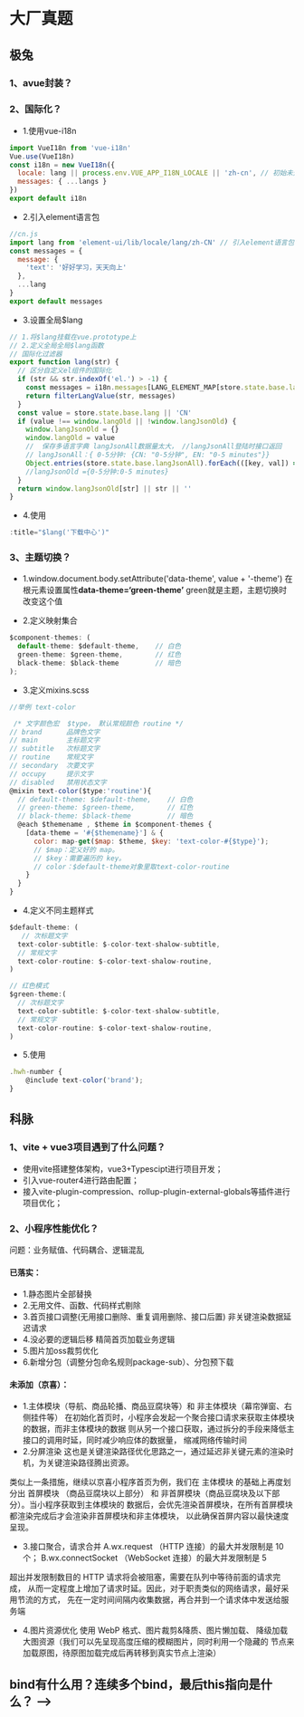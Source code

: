 # 大厂真题

## 极兔

### 1、avue封装？

### 2、国际化？
- 1.使用vue-i18n
```js
import VueI18n from 'vue-i18n'
Vue.use(VueI18n)
const i18n = new VueI18n({
  locale: lang || process.env.VUE_APP_I18N_LOCALE || 'zh-cn', // 初始未选择默认 en 英文
  messages: { ...langs }
})
export default i18n
```
- 2.引入element语言包
```js
//cn.js
import lang from 'element-ui/lib/locale/lang/zh-CN' // 引入element语言包
const messages = {
  message: {
    'text': '好好学习，天天向上'
  },
  ...lang
}
export default messages
```
- 3.设置全局$lang
```js
// 1.将$lang挂载在vue.prototype上
// 2.定义全局全局$lang函数
// 国际化过滤器
export function lang(str) {
  // 区分自定义el组件的国际化
  if (str && str.indexOf('el.') > -1) {
    const messages = i18n.messages[LANG_ELEMENT_MAP[store.state.base.lang]]
    return filterLangValue(str, messages)
  }
  const value = store.state.base.lang || 'CN'
  if (value !== window.langOld || !window.langJsonOld) {
    window.langJsonOld = {}
    window.langOld = value
    //  保存多语言字典 langJsonAll数据量太大， //langJsonAll登陆时接口返回
    // langJsonAll：{ 0-5分钟: {CN: "0-5分钟", EN: "0-5 minutes"}} 
    Object.entries(store.state.base.langJsonAll).forEach(([key, val]) => (window.langJsonOld[key] = val[value]))
    //langJsonOld ={0-5分钟:0-5 minutes}
  }
  return window.langJsonOld[str] || str || ''
}

```
- 4.使用
```js
:title="$lang('下载中心')" 
```

### 3、主题切换？
- 1.window.document.body.setAttribute('data-theme', value + '-theme')
在根元素设置属性**data-theme=‘green-theme’** green就是主题，主题切换时改变这个值

- 2.定义映射集合
```js
$component-themes: (
  default-theme: $default-theme,    // 白色
  green-theme: $green-theme,        // 红色
  black-theme: $black-theme         // 暗色
);
```

- 3.定义mixins.scss
```js
//举例 text-color

 /* 文字颜色宏  $type， 默认常规颜色 routine */
// brand      品牌色文字
// main       主标题文字
// subtitle   次标题文字
// routine    常规文字
// secondary  次要文字
// occupy     提示文字
// disabled   禁用状态文字
@mixin text-color($type:'routine'){
  // default-theme: $default-theme,    // 白色
  // green-theme: $green-theme,        // 红色
  // black-theme: $black-theme         // 暗色
  @each $themename , $theme in $component-themes {
    [data-theme = '#{$themename}'] & {
      color: map-get($map: $theme, $key: 'text-color-#{$type}');
      // $map：定义好的 map。
      // $key：需要遍历的 key。
      // color：$default-theme对象里取text-color-routine
    }
  }
}

```
- 4.定义不同主题样式
```js
$default-theme: (
   // 次标题文字
  text-color-subtitle: $-color-text-shalow-subtitle,
  // 常规文字
  text-color-routine: $-color-text-shalow-routine,
)

// 红色模式
$green-theme:(
  // 次标题文字
  text-color-subtitle: $-color-text-shalow-subtitle,
  // 常规文字
  text-color-routine: $-color-text-shalow-routine,
)
```
- 5.使用
```js
.hwh-number {
    @include text-color('brand'); 
}
```



## 科脉

### 1、vite + vue3项目遇到了什么问题？
- 使用vite搭建整体架构，vue3+Typescipt进行项目开发；
- 引入vue-router4进行路由配置；
- 接入vite-plugin-compression、rollup-plugin-external-globals等插件进行项目优化；


### 2、小程序性能优化？
 问题：业务赋值、代码耦合、逻辑混乱
#### 已落实：
- 1.静态图片全部替换
- 2.无用文件、函数、代码样式剔除
- 3.首页接口调整(无用接口删除、重复调用删除、接口后置) 非关键渲染数据延迟请求
- 4.没必要的逻辑后移 精简首页加载业务逻辑
- 5.图片加oss裁剪优化
- 6.新增分包（调整分包命名规则package-sub）、分包预下载
#### 未添加（京喜）：
 - 1.主体模块（导航、商品轮播、商品豆腐块等）和 非主体模块（幕帘弹窗、右侧挂件等）
在初始化首页时，小程序会发起一个聚合接口请求来获取主体模块的数据，而非主体模块的数据
则从另一个接口获取，通过拆分的手段来降低主接口的调用时延，同时减少响应体的数据量，
缩减网络传输时间
 - 2.分屏渲染
这也是关键渲染路径优化思路之一，通过延迟非关键元素的渲染时机，为关键渲染路径腾出资源。

类似上一条措施，继续以京喜小程序首页为例，我们在 主体模块 的基础上再度划分出 首屏模块
（商品豆腐块以上部分） 和 非首屏模块（商品豆腐块及以下部分）。当小程序获取到主体模块的
数据后，会优先渲染首屏模块，在所有首屏模块都渲染完成后才会渲染非首屏模块和非主体模块，
以此确保首屏内容以最快速度呈现。
- 3.接口聚合，请求合并
A.wx.request （HTTP 连接）的最大并发限制是 10 个；
B.wx.connectSocket （WebSocket 连接）的最大并发限制是 5 

超出并发限制数目的 HTTP 请求将会被阻塞，需要在队列中等待前面的请求完成，
从而一定程度上增加了请求时延。因此，对于职责类似的网络请求，最好采用节流的方式，
先在一定时间间隔内收集数据，再合并到一个请求体中发送给服务端
- 4.图片资源优化
使用 WebP 格式、图片裁剪&降质、图片懒加载、
降级加载大图资源（我们可以先呈现高度压缩的模糊图片，同时利用一个隐藏的
节点来加载原图，待原图加载完成后再转移到真实节点上渲染）


## bind有什么用？连续多个bind，最后this指向是什么？ -->
<!-- - bind的作用是改变函数执行的指向，且不会立即执行，而是返回一个新的函数，可以自主调用这个函数的执行,连续多个bind之后this指向始终指向第一个。 -->

<!-- ## DOMContentLoaded和load的区别

- 当初始的 HTML 文档被完全加载和解析完成之后，DOMContentLoaded 事件被触发，而无需等待样式表、图像和子框架的完全加载
- load 仅用于检测一个完全加载的页面，页面的html、css、js、图片等资源都已经加载完之后才会触发 load 事件

